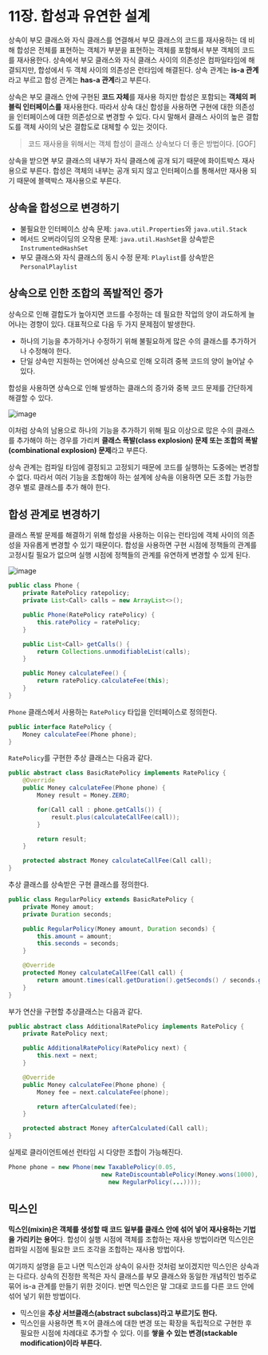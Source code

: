 # 11장. 합성과 유연한 설계
상속이 부모 클래스와 자식 클래스를 연결해서 부모 클래스의 코드를 재사용하는 데 비해 합성은 전체를 표현하는 객체가 부분을 표현하는 객체를 포함해서 부분 객체의 코드를 재사용한다. 상속에서 부모 클래스와 자식 클래스 사이의 의존성은 컴파일타임에 해결되지만, 합성에서 두 객체 사이의 의존성은 런타임에 해결된다. 상속 관계는 **is-a 관계**라고 부르고 합성 관계는 **has-a 관계**라고 부른다.

상속은 부모 클래스 안에 구현된 **코드 자체**를 재사용 하지만 합성은 포함되는 **객체의 퍼블릭 인터페이스를** 재사용한다. 따라서 상속 대신 합성을 사용하면 구현에 대한 의존성을 인터페이스에 대한 의존성으로 변경할 수 있다. 다시 말해서 클래스 사이의 높은 결합도를 객체 사이의 낮은 결합도로 대체할 수 있는 것이다.

> 코드 재사용을 위해서는 객체 합성이 클래스 상속보다 더 좋은 방법이다. [GOF]

상속을 받으면 부모 클래스의 내부가 자식 클래스에 공개 되기 때문에 화이트박스 재사용으로 부른다. 합성은 객체의 내부는 공개 되지 않고 인터페이스를 통해서만 재사용 되기 때문에 블랙박스 재사용으로 부른다.

## 상속을 합성으로 변경하기
- 불필요한 인터페이스 상속 문제: `java.util.Properties`와 `java.util.Stack`
- 메서드 오버라이딩의 오작용 문제: `java.util.HashSet`을 상속받은 `InstrumentedHashSet`
- 부모 클래스와 자식 클래스의 동시 수정 문제: `Playlist`를 상속받은 `PersonalPlaylist`

## 상속으로 인한 조합의 폭발적인 증가
상속으로 인해 결합도가 높아지면 코드를 수정하는 데 필요한 작업의 양이 과도하게 늘어나는 경향이 있다. 대표적으로 다음 두 가지 문제점이 발생한다.

- 하나의 기능을 추가하거나 수정하기 위해 불필요하게 많은 수의 클래스를 추가하거나 수정해야 한다.
- 단일 상속만 지원하는 언어에선 상속으로 인해 오히려 중복 코드의 양이 늘어날 수 있다.

합성을 사용하면 상속으로 인해 발생하는 클래스의 증가와 중복 코드 문제를 간단하게 해결할 수 있다.

![image](https://github.com/alanhakhyeonsong/LetsReadBooks/assets/60968342/6d8f3d84-bb24-4049-9ada-26e100c16007)

이처럼 상속의 남용으로 하나의 기능을 추가하기 위해 필요 이상으로 많은 수의 클래스를 추가해야 하는 경우를 가리켜 **클래스 폭발(class explosion) 문제 또는 조합의 폭발(combinational explosion) 문제**라고 부른다.

상속 관계는 컴파일 타임에 결정되고 고정되기 때문에 코드를 실행하는 도중에는 변경할 수 없다. 따라서 여러 기능을 조합해야 하는 설계에 상속을 이용하면 모든 조합 가능한 경우 별로 클래스를 추가 해야 한다.

## 합성 관계로 변경하기
클래스 폭발 문제를 해결하기 위해 합성을 사용하는 이유는 런타임에 객체 사이의 의존성을 자유롭게 변경할 수 있기 때문이다. 합성을 사용하면 구현 시점에 정책들의 관계를 고정시킬 필요가 없으며 실행 시점에 정책들의 관계를 유연하게 변경할 수 있게 된다.

![image](https://github.com/alanhakhyeonsong/LetsReadBooks/assets/60968342/d52c9dce-a4db-4c62-8ef7-4262c0d2d04e)

```java
public class Phone {
    private RatePolicy ratepolicy;
    private List<Call> calls = new ArrayList<>();

    public Phone(RatePolicy ratePolicy) {
        this.ratePolicy = ratePolicy;
    }

    public List<Call> getCalls() {
        return Collections.unmodifiableList(calls);
    }

    public Money calculateFee() {
        return ratePolicy.calculateFee(this);
    }
}
```

`Phone` 클래스에서 사용하는 `RatePolicy` 타입을 인터페이스로 정의한다.

```java
public interface RatePolicy {
    Money calculateFee(Phone phone);
}
```

`RatePolicy`를 구현한 추상 클래스는 다음과 같다.

```java
public abstract class BasicRatePolicy implements RatePolicy {
    @Override
    public Money calculateFee(Phone phone) {
        Money result = Money.ZERO;

        for(Call call : phone.getCalls()) {
            result.plus(calculateCallFee(call));
        }

        return result;
    }

    protected abstract Money calculateCallFee(Call call);
}
```

추상 클래스를 상속받은 구현 클래스를 정의한다.

```java
public class RegularPolicy extends BasicRatePolicy {
    private Money amout;
    private Duration seconds;

    public RegularPolicy(Money amount, Duration seconds) {
        this.amount = amount;
        this.seconds = seconds;
    }

    @Override
    protected Money calculateCallFee(Call call) {
        return amount.times(call.getDuration().getSeconds() / seconds.getSeconds());
    }
}
```

부가 연산을 구현할 추상클래스는 다음과 같다.

```java
public abstract class AdditionalRatePolicy implements RatePolicy {
    private RatePolicy next;

    public AdditionalRatePolicy(RatePolicy next) {
        this.next = next;
    }

    @Override
    public Money calculateFee(Phone phone) {
        Money fee = next.calculateFee(phone);

        return afterCalculated(fee);
    }

    protected abstract Money afterCalculated(Call call);
}
```

실제로 클라이언트에선 런타임 시 다양한 조합이 가능해진다.

```java
Phone phone = new Phone(new TaxablePolicy(0.05, 
                          new RateDiscountablePolicy(Money.wons(1000),
                            new RegularPolicy(...))));
```

## 믹스인
**믹스인(mixin)은 객체를 생성할 때 코드 일부를 클래스 안에 섞어 넣어 재사용하는 기법을 가리키는 용어**다. 합성이 실행 시점에 객체를 조합하는 재사용 방법이라면 믹스인은 컴파일 시점에 필요한 코드 조각을 조합하는 재사용 방법이다.

여기까지 설명을 듣고 나면 믹스인과 상속이 유사한 것처럼 보이겠지만 믹스인은 상속과는 다르다. 상속의 진정한 목적은 자식 클래스를 부모 클래스와 동일한 개념적인 범주로 묶어 is-a 관계를 만들기 위한 것이다. 반면 믹스인은 말 그대로 코드를 다른 코드 안에 섞어 넣기 위한 방법이다.

- 믹스인을 **추상 서브클래스(abstract subclass)라고 부르기도 한다.**
- 믹스인을 사용하면 특ㅈ어 클래스에 대한 변경 또는 확장을 독립적으로 구현한 후 필요한 시점에 차례대로 추가할 수 있다. 이를 **쌓을 수 있는 변경(stackable modification)이라 부른다.**